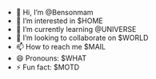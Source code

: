 - 👋 Hi, I’m @Bensonmam
- 👀 I’m interested in $HOME
- 🌱 I’m currently learning @UNIVERSE
- 💞️ I’m looking to collaborate on $WORLD
- 📫 How to reach me $MAIL
- 😄 Pronouns: $WHAT
- ⚡ Fun fact: $MOTD

<!---
Bensonmam/Bensonmam is a ✨ special ✨ repository because its `README.md` (this file) appears on your GitHub profile.
You can click the Preview link to take a look at your changes.
--->
